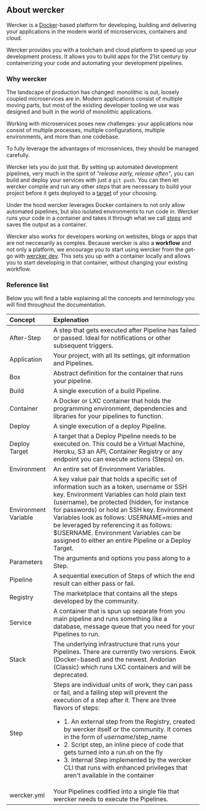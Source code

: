 ## About wercker

Wercker is a [Docker](http://docker.com)-based platform for developing, building and delivering your
applications in the modern world of microservices, containers and cloud. 

Wercker provides you with a toolchain and cloud platform to speed
up your development process. It allows you to build apps for the 21st century
by containerizing your code and automating your development pipelines.

### Why wercker

The landscape of production has changed: monolithic is out, loosely coupled
microservices are in. Modern applications consist of multiple moving parts, 
but most of the existing developer tooling we use was designed and built in 
the world of monolithic applications.

Working with microservices poses new challenges: your applications now consist
of multiple processes, multiple configurations, multiple environments,
and more than one codebase.

To fully leverage the advantages of
microservices, they should be managed carefully.

Wercker lets you do just that. By setting up automated development pipelines,
very much in the spirit of _"release early, release often"_, you can build and
deploy your services with just a `git push`. You can then let wercker compile
and run any other _steps_ that are necessary to build your project before it
gets deployed to a [target](/docs/deploy/deploy/steps.html) 
of your choosing. 

Under the hood wercker leverages Docker containers to not only allow automated
pipelines, but also isolated environments to run code in. Wercker runs your
code in a container and takes it through what we call
[_steps_](/docs/steps/about-steps.html) and saves
the output as a container.

Wercker also works for developers working on websites, blogs or apps that are
not neccesarily as complex. Because wercker is also a **workflow** and not only
a platform, we encourage you to start using wercker from the get-go with
[wercker dev](http://blog.wercker.com/2015/05/15/Introducing-local-development.html).
This sets you up with a container locally and allows you to start developing in
that container, without changing your existing workflow. 


### Reference list
Below you will find a table explaining all the concepts and terminology you
will find throughout the documentation. 

| Concept | Explenation |
|:--------|:------------|
| After-Step | A step that gets executed after Pipeline has failed or passed. Ideal for notifications or other subsequent triggers. |
| Application | Your project, with all its settings, git information and Pipelines. |
| Box | Abstract definition for the container that runs your pipeline. |
| Build | A single execution of a build Pipeline. |
| Container | A Docker or LXC container that holds the programming environment, dependencies and libraries for your pipelines to function. |
| Deploy | A single execution of a deploy Pipeline. |
| Deploy Target | A target that a Deploy Pipeline needs to be executed on. This could be a Virtual Machine, Heroku, S3 an API, Container Registry or any endpoint you can execute actions (Steps) on. |
| Environment | An entire set of Environment Variables. | 
| Environment Variable | A key value pair that holds a specific set of information such as a token, username or SSH key. Environment Variables can hold plain text (username), be protected (hidden, for instance for passwords) or hold an SSH key. Environment Variables look as follows: USERNAME=mies and be leveraged by referencing it as follows: $USERNAME. Environment Variables can be assigned to either an entire Pipeline or a Deploy Target. |
| Parameters | The arguments and options you pass along to a Step. |
| Pipeline | A sequential execution of Steps of which the end result can either pass or fail. |
| Registry | The marketplace that contains all the steps developed by the community. |
| Service | A container that is spun up separate from you main pipeline and runs something like a database, message queue that you need for your Pipelines to run. |
| Stack | The underlying infrastructure that runs your Pipelines. There are currently two versions. Ewok (Docker-based) and the newest. Andorian (Classic) which runs LXC containers and will be deprecated. |
| Step | Steps are individual units of work, they can pass or fail, and a failing step will prevent the execution of a step after it.  There are three flavors of steps: <ul><li> 1. An external step from the Registry, created by wercker itself or the community. It comes in the form of $username/$step_name </li><li> 2. Script step, an inline piece of code that gets turned into a run.sh on the fly </li><li> 3. Internal Step implemented by the wercker CLI that runs with enhanced privileges that aren't available in the container </li></ul>|
| wercker.yml |  Your Pipelines codified into a single file that wercker needs to execute the Pipelines. |

